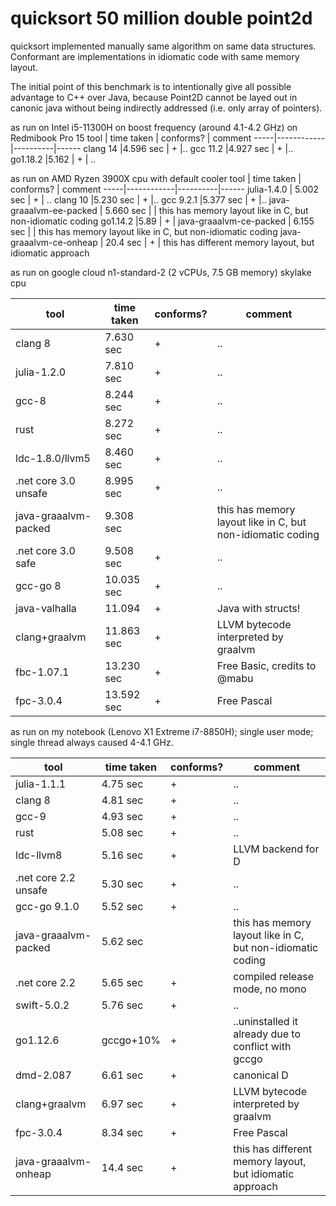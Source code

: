 quicksort 50 million double point2d
====================================

quicksort implemented manually same algorithm on same data structures. Conformant are implementations in idiomatic code with same memory layout.

The initial point of this benchmark is to intentionally give all possible advantage to C++ over Java, because Point2D cannot be layed out in canonic java without being indirectly addressed (i.e. only array of pointers).

as run on Intel i5-11300H on boost frequency (around 4.1-4.2 GHz) on Redmibook Pro 15
tool | time taken |  conforms? | comment
-----|------------|----------|------
clang 14 |4.596 sec | + |..
gcc 11.2 |4.927 sec | + |..
go1.18.2 |5.162 | + | ..

as run on AMD Ryzen 3900X cpu with default cooler
tool | time taken |  conforms? | comment
-----|------------|----------|------
julia-1.4.0 | 5.002 sec | + | ..
clang 10 |5.230 sec | + |..
gcc 9.2.1 |5.377 sec | + |..
java-graaalvm-ee-packed | 5.660 sec |  | this has memory layout like in C, but non-idiomatic coding
go1.14.2 |5.89 | + | 
java-graaalvm-ce-packed | 6.155 sec |  | this has memory layout like in C, but non-idiomatic coding
java-graaalvm-ce-onheap | 20.4 sec | + | this has different memory layout, but idiomatic approach

as run on google cloud n1-standard-2 (2 vCPUs, 7.5 GB memory) skylake cpu

tool | time taken |  conforms? | comment
-----|------------|----------|------
clang 8 |7.630 sec | + |..
julia-1.2.0 | 7.810 sec | + | ..
gcc-8 |8.244 sec | + | ..
rust |8.272 sec | + | ..
ldc-1.8.0/llvm5 |8.460 sec | + | ..
.net core 3.0 unsafe |8.995 sec | + | ..
java-graaalvm-packed | 9.308 sec |  | this has memory layout like in C, but non-idiomatic coding
.net core 3.0 safe |9.508 sec | + | ..
gcc-go 8  |10.035 sec | + | ..
java-valhalla | 11.094 | + | Java with structs!
clang+graalvm  |11.863 sec | + | LLVM bytecode interpreted by graalvm
fbc-1.07.1 | 13.230 sec | + | Free Basic, credits to @mabu
fpc-3.0.4 | 13.592 sec | + | Free Pascal

as run on my notebook (Lenovo X1 Extreme i7-8850H); single user mode; single thread always caused 4-4.1 GHz.

tool | time taken |  conforms? | comment
-----|------------|----------|------
julia-1.1.1 | 4.75 sec | + | ..
clang 8 |4.81 sec | + |..
gcc-9 |4.93 sec | + | ..
rust |5.08 sec | + | ..
ldc-llvm8 |5.16 sec | + | LLVM backend for D
.net core 2.2 unsafe |5.30 sec | + | ..
gcc-go 9.1.0  |5.52 sec | + | ..
java-graaalvm-packed | 5.62 sec |  | this has memory layout like in C, but non-idiomatic coding
.net core 2.2 |5.65 sec | + | compiled release mode, no mono
swift-5.0.2  |5.76 sec | + | .. 
go1.12.6 |gccgo+10% | + | ..uninstalled it already due to conflict with gccgo
dmd-2.087  |6.61 sec| + | canonical D
clang+graalvm  |6.97 sec | + | LLVM bytecode interpreted by graalvm
fpc-3.0.4 | 8.34 sec | + | Free Pascal
java-graaalvm-onheap | 14.4 sec | + | this has different memory layout, but idiomatic approach



